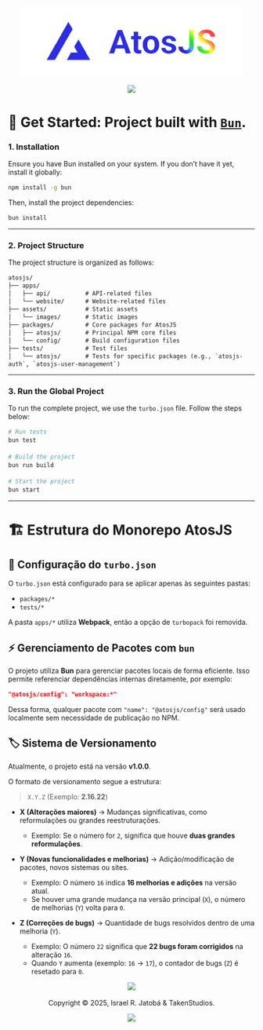 <div align="center">
  <img src="./assets/images/atosPNG.png" width="456" alt="AtosJS"></img>
  
  <p>
  <!-- AtosJS badges -->
  <a href="https://atos.js.org/discord">
    <img src="https://img.shields.io/badge/discord-atosjs-8da6ce?style=for-the-badge" />
  </a>
</p>
</div>


# 🚀 **Get Started**: Project built with [`Bun`](https://bun.sh/).

### 1. **Installation**  
Ensure you have Bun installed on your system. If you don’t have it yet, install it globally:  

```bash
npm install -g bun
```  

Then, install the project dependencies:  

```bash
bun install
```  
---

### 2. **Project Structure**  
The project structure is organized as follows:  

```
atosjs/
├── apps/
│   ├── api/          # API-related files
│   └── website/      # Website-related files
├── assets/           # Static assets
│   └── images/       # Static images
├── packages/         # Core packages for AtosJS
│   ├── atosjs/       # Principal NPM core files
│   └── config/       # Build configuration files
├── tests/            # Test files
│   └── atosjs/       # Tests for specific packages (e.g., `atosjs-auth`, `atosjs-user-management`)
```
---

### 3. **Run the Global Project**  
To run the complete project, we use the `turbo.json` file. Follow the steps below:  

```bash
# Run tests
bun test

# Build the project
bun run build

# Start the project
bun start
```

---

# 🏗️ Estrutura do Monorepo AtosJS  

## 🚀 Configuração do `turbo.json`  

O `turbo.json` está configurado para se aplicar apenas às seguintes pastas:  

- `packages/*`  
- `tests/*`  

A pasta `apps/*` utiliza **Webpack**, então a opção de `turbopack` foi removida.  

## ⚡ Gerenciamento de Pacotes com `bun`  

O projeto utiliza **Bun** para gerenciar pacotes locais de forma eficiente. Isso permite referenciar dependências internas diretamente, por exemplo:  

```json
"@atosjs/config": "workspace:*"
```

Dessa forma, qualquer pacote com `"name": "@atosjs/config"` será usado localmente sem necessidade de publicação no NPM.  

## 🏷️ Sistema de Versionamento  

Atualmente, o projeto está na versão **v1.0.0**.  

O formato de versionamento segue a estrutura:  

> `X.Y.Z` (Exemplo: **2.16.22**)  

- **X (Alterações maiores)** → Mudanças significativas, como reformulações ou grandes reestruturações.  
  - Exemplo: Se o número for `2`, significa que houve **duas grandes reformulações**.  

- **Y (Novas funcionalidades e melhorias)** → Adição/modificação de pacotes, novos sistemas ou sites.  
  - Exemplo: O número `16` indica **16 melhorias e adições** na versão atual.  
  - Se houver uma grande mudança na versão principal (`X`), o número de melhorias (`Y`) volta para `0`.  

- **Z (Correções de bugs)** → Quantidade de bugs resolvidos dentro de uma melhoria (`Y`).  
  - Exemplo: O número `22` significa que **22 bugs foram corrigidos** na alteração `16`.  
  - Quando `Y` aumenta (exemplo: `16` → `17`), o contador de bugs (`Z`) é resetado para `0`.  


<p align="center">
  <img src="https://raw.githubusercontent.com/catppuccin/catppuccin/main/assets/footers/gray0_ctp_on_line.svg?sanitize=true"></img>
</p>

<p align="center">
  Copyright &copy; 2025, Israel R. Jatobá & TakenStudios.
</p>

<p align="center">
  <a href="https://github.com/yeyTaken/atosjs/blob/master/LICENSE">
    <img src="https://img.shields.io/github/license/yeyTaken/atosjs?style=for-the-badge&color=b7bdf8" />
  </a>
</p>

